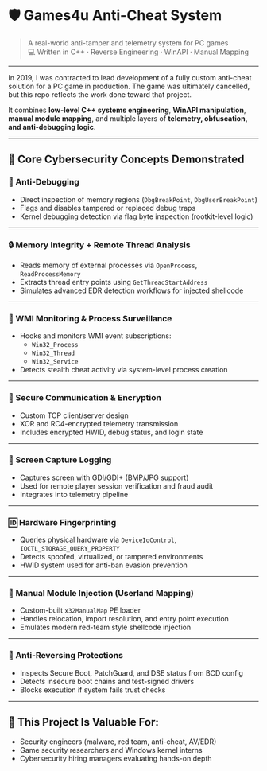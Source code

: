 # 🛡️ Games4u Anti-Cheat System

> A real-world anti-tamper and telemetry system for PC games  
> 💻 Written in C++ · Reverse Engineering · WinAPI · Manual Mapping

---

In 2019, I was contracted to lead development of a fully custom anti-cheat solution for a PC game in production. The game was ultimately cancelled, but this repo reflects the work done toward that project.

It combines **low-level C++ systems engineering**, **WinAPI manipulation**, **manual module mapping**, and multiple layers of **telemetry, obfuscation, and anti-debugging logic**.

---

## 🔐 Core Cybersecurity Concepts Demonstrated

### 🧬 Anti-Debugging
- Direct inspection of memory regions (`DbgBreakPoint`, `DbgUserBreakPoint`)
- Flags and disables tampered or replaced debug traps
- Kernel debugging detection via flag byte inspection (rootkit-level logic)

---

### 🔒 Memory Integrity + Remote Thread Analysis
- Reads memory of external processes via `OpenProcess`, `ReadProcessMemory`
- Extracts thread entry points using `GetThreadStartAddress`
- Simulates advanced EDR detection workflows for injected shellcode

---

### 🔭 WMI Monitoring & Process Surveillance
- Hooks and monitors WMI event subscriptions:
  - `Win32_Process`
  - `Win32_Thread`
  - `Win32_Service`
- Detects stealth cheat activity via system-level process creation

---

### 📡 Secure Communication & Encryption
- Custom TCP client/server design
- XOR and RC4-encrypted telemetry transmission
- Includes encrypted HWID, debug status, and login state

---

### 📸 Screen Capture Logging
- Captures screen with GDI/GDI+ (BMP/JPG support)
- Used for remote player session verification and fraud audit
- Integrates into telemetry pipeline

---

### 🆔 Hardware Fingerprinting
- Queries physical hardware via `DeviceIoControl`, `IOCTL_STORAGE_QUERY_PROPERTY`
- Detects spoofed, virtualized, or tampered environments
- HWID system used for anti-ban evasion prevention

---

### 💾 Manual Module Injection (Userland Mapping)
- Custom-built `x32ManualMap` PE loader
- Handles relocation, import resolution, and entry point execution
- Emulates modern red-team style shellcode injection

---

### 🚫 Anti-Reversing Protections
- Inspects Secure Boot, PatchGuard, and DSE status from BCD config
- Detects insecure boot chains and test-signed drivers
- Blocks execution if system fails trust checks

---

## 🧠 This Project Is Valuable For:
- Security engineers (malware, red team, anti-cheat, AV/EDR)
- Game security researchers and Windows kernel interns
- Cybersecurity hiring managers evaluating hands-on depth
